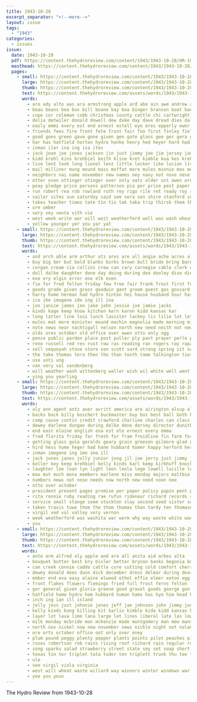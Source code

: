 ```yaml
---
title: 1943-10-28
excerpt_separator: "<!--more-->"
layout: issue
tags:
  - "1943"
categories:
  - issues
issue:
  date: 1943-10-28
  pdf: https://content.thehydroreview.com/content/1943/1943-10-28/HR-1943-10-28.pdf
  masthead: https://content.thehydroreview.com/content/1943/1943-10-28/masthead/HR-1943-10-28.jpg
  pages:
    - small: https://content.thehydroreview.com/content/1943/1943-10-28/small/HR-1943-10-28-01.jpg
      large: https://content.thehydroreview.com/content/1943/1943-10-28/large/HR-1943-10-28-01.jpg
      thumb: https://content.thehydroreview.com/content/1943/1943-10-28/thumbnails/HR-1943-10-28-01.jpg
      text: https://content.thehydroreview.com/assets/words/1943/1943-10-28/HR-1943-10-28-01.txt
      words:
        - are ady alto aas ara armstrong apple ard abe ain awe andrew alta ani agen all army age auth ainsworth ann artes airy ath arnt arm alie ane and ada art
        - beau beans bea box bill beane bay boa binger branson boat bae bank bridgeport blaine browne been bias brother benscoter baler better battle brothers bushe best bethe but bore belles bie barnett big biel bull boge babe bah buys barn bert below bixler butler bow bryson bob boys business besu bomar baas beal bas barley ber billy black bran busi bee bethel band bel boy ban board ball bring barracks brown
        - cope cor coleman cobb christmas county cattle chi cartwright capa cast coe champion church cone camp clinton chastain call campus came ceci case cal cain calendar colts cedar cee cot charles cecil christi cantrell city chet chester chu claude courage chest class cave can carruth come coronado cant cody cabin crissman
        - delia detwiler donald dowell dew duke day dave dread dies dale detweiler david deal draft ditmore davis dage duffle dames dear dewey dinner dennen denison
        - easly emmi every est end ernest estell eye eres epperly ewer eimer ele edmond eam eve elmer ene earl edgar ear ean
        - friends fees fire front fete frost fair foo first finley field fort from fate floyd far fea fuel fred few forward for fan fleming farm fight friday fron ford former fink free
        - good goes green gave gone given gen gate glass gee ger gera grand givens guess
        - har has hatfield horton hydro henke henry hed heyer hard had hal heger hing hope held heading half home howard how heres hoy hett hull hogan hege heads hae hee horse herd helen helfer her hes hutton
        - inman iler ina ing isa ites
        - jack jean jee jones jackson jin just jimmy joe jim jersey james john jane jess jacqueline
        - kidd krehl kins krehbiel keith kline kret kimble kua kes kreh kenneth keep know
        - live lent look long lionel lenz little locker like lucian living list loc lege lepper light lou lock leonard longer leo ler land lydia letter lee lone lester let
        - mail milliner mung mound mass moffat more mules minnie mas messimer merry moni mur mare mar most men mule matter market minister miller majors maxey miss must mae masoner means maybe munn made moy march man mein
        - neighbors nai name november new names ney navy not nove nese nee ness night nine nice need nov now nigh
        - otter oven ottinger otinger over only oats older ost owen oren october oie
        - peay pledge price persons patterson pia per prise pest paper peat public ply pile pack pete piao post part present plant place pore phelps pos perfect pearly pruitt peggy pee
        - run robert rea rob rowland ruth rey rigo rile ret ready roy roby robe rem robertson ram rent rex randolph rut res raga ropers read ree ralph red reber
        - sailor sites sun saturday said see sera son shire stanford settler spain sidi sow springs store spring smith sue soy second sells san steele schwartz school storm still such sak sum sledge sid soon sir sale sunday sain seek shown study service stallion sister smaller shanes swing schantz sor sell sylvester shape supper sal sine she sweet swee show seven stang speakes shows stange stockton shee sauer
        - takes teacher times tate tin tio tak taka trip thirsk them than till tha too the taves trees talkington tek trucks truman toa tine ton tell thing texas thad ted tae thomas toe team tol toward tee town top
        - ure umber
        - very vey vente vith vie
        - west week write war will weit weatherford well was wash wheat white wen winning want wife way wake won weather weeks weiler wring winner winners weight wil wie walter wild with wait win
        - yellow younger yer you yar yat
    - small: https://content.thehydroreview.com/content/1943/1943-10-28/small/HR-1943-10-28-02.jpg
      large: https://content.thehydroreview.com/content/1943/1943-10-28/large/HR-1943-10-28-02.jpg
      thumb: https://content.thehydroreview.com/content/1943/1943-10-28/thumbnails/HR-1943-10-28-02.jpg
      text: https://content.thehydroreview.com/assets/words/1943/1943-10-28/HR-1943-10-28-02.txt
      words:
        - and arch able arm arthur atz ares are all angie ache acres alva
        - buy big ber but bald blanks burks brown bull bride bring barnett bill beer blue baldwin beech best burkhalter bet better brother bills been business bridegroom board bible bea black bank beg bridgeport bir bay busi brewers both bottom
        - corgan cream cia collins crew can cary carnegie cable clerk canyon chet creek church cedar change close clair coffee cross clinton china credit channel chan crawford cake cat check cashier city call care chek cash christian cores county caddo cattle
        - doll dalke daughter done day doing during dea dooley dise die deere dec dress dan ded doe date director drag dase
        - exe ery elgin error ene elk even
        - fie for fred felton friday few free fair frank frost first foot farm flansburg fran fresh flock fellow farms fields from fish fluke found folks
        - goods grade given grass goodwin gant groom guest gas gossard goes gallon garden george georgia good ger
        - harry home herman had hydro hinton hei house husband hour harding heater hardware huss hater harrow helper her hatfield hope head haskell has hedgecock held how huge hart hubbard
        - ice ike imogene ide ing ill ina
        - jon janice james jen jake john jessie joe jamie jacks
        - kinds kage keep know kitchen kern karen kidd kansas kar
        - long latter line losi lunch lassiter lackey lis lilie lot let lassi left lewis lard lue
        - mules mat more minister mound machin magnolia made morning milward miler man mention many mile moline members marshall marsh mower mare miss mara must marvin min miles milk
        - note news near nachtigall nelson north new need neith not newton nokes now november ned neate night
        - olds ores october old office over owen otto only ogg
        - pence public pardon place post puller ply past prayer perle part pad pipe people prentice person peace pank pastor pickup present pink pure paper poet
        - reno russell red res rust row ras reading ran rogers ray rapa roy robert rains randolph ranks ralph
        - sell sequoyah stove store son scott sard strong spring sit swinehart smooth small sutton see span stoves shoulder state sad sap sine such shape south sorrel shoats sunday sur summer sour soon she school ser sean sale set stephens springs suo season stump stock sons stan sees
        - the take thomas tera then tho than tooth tame talkington ties tex town them terrace tanks toe table taylor ten too trees tam tha
        - use unti ung
        - van very val vandenberg
        - will weather wash wittenberg waller wish wil white well went weathers water war weatherford week way winter weight waits win with wedding waiter was walter while warm wool work wilson
        - ying you yearling
    - small: https://content.thehydroreview.com/content/1943/1943-10-28/small/HR-1943-10-28-03.jpg
      large: https://content.thehydroreview.com/content/1943/1943-10-28/large/HR-1943-10-28-03.jpg
      thumb: https://content.thehydroreview.com/content/1943/1943-10-28/thumbnails/HR-1943-10-28-03.jpg
      text: https://content.thehydroreview.com/assets/words/1943/1943-10-28/HR-1943-10-28-03.txt
      words:
        - aly ann agent antz auer avritt america are airington alsup all arthurs ames and armstrong
        - backs back billy boschert buckmaster buy bos best ball both browne better bring boys books bond been bank big but bright bertha
        - comp cause contin credit crawford charline charles can class che cotton cee county caddo council chest count call chi crissman conser certain company car city
        - dewey darlene dungan during dalke dene dorsey director dunithan dooley dale delores dovey day detweiler
        - end east elaine english ena est ele ernest every emma
        - fred florita friday far fresh for fram freidline fin farm foreman fair fatal first files fan flowers field from
        - getting glass gula geralds geary grain greeson gilmore glad good gregg grade goon griffin gene gone gave given gin goodpasture gerald
        - hird hess hume heger had hane hubbard homer happy herford her hare helen hurt hydro homes home has houston hamons hope hatfield
        - inman imogene ing imo ima ill
        - jack jones janes jolly junior jong jil jae jerry just jimmy jayne joe janice jean
        - keller key keep krehbiel kelly kinds karl kemp kirkhuff knock kitchen king kay kind khare
        - laughter loe loan lyn light leon leola lege lowell lucille lee like likes lanell lane lant lathe ler
        - max mut much mona members marlene miss monday majors maltbie made must marie mary may
        - numbers news not nose needs now north new need noon nee
        - otto over october
        - president present pages promise per paper policy papin pent port perfect pebley pull pees piano pat plants pate peace plage phyllis power pia pleasant picking
        - rita ronnie ruby reading rae rufus ridenour richard records room ramo rowan reynolds ringler
        - service small stange seem stockton slay second seed sister son sports stafford sigmund stands sophia sale sane sees six sunday stage sayre stuber soap surprise shoe stunz shon student soon shorten south surgeon spell sells start siege staples school
        - taken travis towe them the thom thomas than tardy ten thomason town toledo trio tho team tae top test tor
        - virgil ved val valley very vernon
        - week weatherford was washita war worm why way waste white wane watch weeks will wonder with wey wanda welding wal work wilson while
        - you
    - small: https://content.thehydroreview.com/content/1943/1943-10-28/small/HR-1943-10-28-04.jpg
      large: https://content.thehydroreview.com/content/1943/1943-10-28/large/HR-1943-10-28-04.jpg
      thumb: https://content.thehydroreview.com/content/1943/1943-10-28/thumbnails/HR-1943-10-28-04.jpg
      text: https://content.thehydroreview.com/assets/words/1943/1943-10-28/HR-1943-10-28-04.txt
      words:
        - ante arm alfred aly apple and are all anita aid arbes alta
        - bouquet butter best bry bixler better bryson banks begonia buy bix baby been bomber beat binder butt beg betty bote beaver bert babe browne
        - can creek connie caddo cattle cure cutting cold comfort cherry coffee carton christine clare crew carl case childs chet city claude come cake cane cloninger charles county clara carruth company
        - dewey donald dees dunn dick december dress delmar during dear deer daughter door down due dos dooley days dressing
        - ember end eva easy elaine elwood ethel effie elmer eaton egg east erne
        - front flakes flowers flemings fried full frost ferns felton folsom fair fay fuel first from for former furlough flash field fee farm fall fand ford friday
        - ger general given gloria greene good gravel goods george gon gute glass guy giant grade grable gladys
        - hatfield home hydro hom hubbard human hams has hye him head handle harley harder host her henke hughes hogan high hold hes han
        - inch ing ian ill island
        - jelly jess just johnnie jones jeff jae johnson john jimmy junior
        - kelly kinds kong killing kit karlin kimble kida kidd kansas kermit keep
        - layer lot lava lime lana large let lines liberal late las lowell lee larger love lloyd like learn lingle lew lucky
        - milk monday mcbride mon mckenzie made montgomery man mew mans mar must morgans mcphearson maris mol more model miles money
        - north nov nickel now new november news nickle night not nolan
        - ore orts october office oot only over oney
        - plum pound peggy plenty pepper plants points pilot peaches pickler pickles price patterson pounds poage present peach page pam plate phelps pack pork pillow
        - roses robertson rob rains rising roof richard rain regular row raymond reis rex ready room robert rathi roy record
        - song sparks salad strawberry street state sey set soap short stem stormy son soon save sin scarf simpson shall sina speaker stock sale see sky season saturday small starring service savory salt sedan sand stocks storm shows sheff sugar spice sun storts
        - texas tin tor triplet tata tudor ten triplett trunk thu tee tange tinker tray the then toe
        - ule
        - vee virgil viola virginia
        - west will wheat waste willard way winners winter windows war world wate waers was want with white weather work weatherford warm
        - yee you youn
---
```


The Hydro Review from 1943-10-28

<!--more-->

